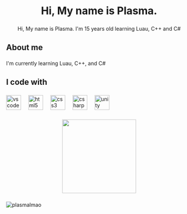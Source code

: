 <h1 align="center">Hi, My name is Plasma.</h1>

###

<p align="center">Hi, My name is Plasma. I'm 15 years old learning Luau, C++ and C#</p>

###

<h2 align="left">About me</h2>

###

<p align="left">I'm currently learning Luau, C++, and C#<br>

###

<h2 align="left">I code with</h2>

###

<div align="left">
  <img src="https://cdn.jsdelivr.net/gh/devicons/devicon/icons/vscode/vscode-original-wordmark.svg" height="40" alt="vscode logo"  />
  <img width="12" />
  <img src="https://cdn.jsdelivr.net/gh/devicons/devicon/icons/html5/html5-original.svg" height="40" alt="html5 logo"  />
  <img width="12" />
  <img src="https://cdn.jsdelivr.net/gh/devicons/devicon/icons/css3/css3-original.svg" height="40" alt="css3 logo"  />
  <img width="12" />
  <img src="https://cdn.jsdelivr.net/gh/devicons/devicon/icons/csharp/csharp-original.svg" height="40" alt="csharp logo"  />
  <img width="12" />
  <img src="https://cdn.jsdelivr.net/gh/devicons/devicon/icons/unity/unity-original.svg" height="40" alt="unity logo"  />
</div>

###

<div align="center">
  <img height="200" src="https://media3.giphy.com/media/v1.Y2lkPTc5MGI3NjExdndpamUxY2gyZzNncDhjMm11NHY5ZXN3Ym52ZGoxdHUwcnp1MjRkZSZlcD12MV9pbnRlcm5hbF9naWZfYnlfaWQmY3Q9Zw/MDJ9IbxxvDUQM/giphy.gif"  />
</div>

###
<p align="left"> <img src="https://komarev.com/ghpvc/?username=plasmalmao&label=Profile%20views&color=0e75b6&style=flat" alt="plasmalmao" /> </p>
